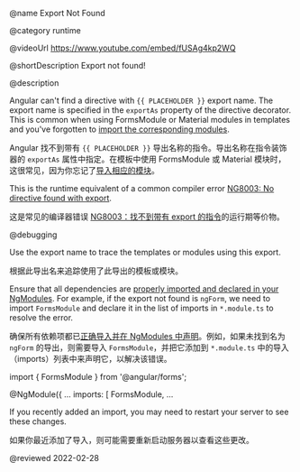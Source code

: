 @name Export Not Found

@category runtime

@videoUrl <https://www.youtube.com/embed/fUSAg4kp2WQ>

@shortDescription Export not found!

@description

Angular can't find a directive with `{{ PLACEHOLDER }}` export name. The export name is specified in the `exportAs` property of the directive decorator. This is common when using FormsModule or Material modules in templates and you've forgotten to [import the corresponding modules](guide/sharing-ngmodules).

Angular 找不到带有 `{{ PLACEHOLDER }}` 导出名称的指令。导出名称在指令装饰器的 `exportAs` 属性中指定。在模板中使用 FormsModule 或 Material 模块时，这很常见，因为你忘记了[导入相应的模块](guide/sharing-ngmodules)。

<div class="alert is-helpful">

This is the runtime equivalent of a common compiler error [NG8003: No directive found with export](errors/NG8003).

这是常见的编译器错误 [NG8003：找不到带有 export 的指令](errors/NG8003)的运行期等价物。

</div>

@debugging

Use the export name to trace the templates or modules using this export.

根据此导出名来追踪使用了此导出的模板或模块。

Ensure that all dependencies are [properly imported and declared in your NgModules](guide/sharing-ngmodules). For example, if the export not found is `ngForm`, we need to import `FormsModule` and declare it in the list of imports in `*.module.ts` to resolve the error.

确保所有依赖项都已[正确导入并在 NgModules 中声明](guide/sharing-ngmodules)。例如，如果未找到名为 `ngForm` 的导出，则需要导入 `FormsModule`，并把它添加到 `*.module.ts` 中的导入（imports）列表中来声明它，以解决该错误。

<code-example format="typescript" language="typescript">

import { FormsModule } from '&commat;angular/forms';

&commat;NgModule({
  &hellip;
  imports: [
    FormsModule,
    &hellip;

</code-example>

If you recently added an import, you may need to restart your server to see these changes.

如果你最近添加了导入，则可能需要重新启动服务器以查看这些更改。

<!-- links -->

<!-- external links -->

<!-- end links -->

@reviewed 2022-02-28